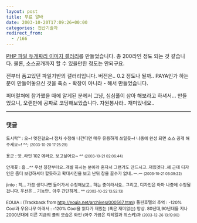```yaml
---
layout: post
title: 무료 알바
date: 2003-10-20T17:09:26+00:00
categories: 전산기술자
redirect_from:
  - /166
---
```


<a href="http://ciconia.co.kr/031012/" target=bb>PHP 파일 두개짜리 이미지 갤러리</a>를 만들었습니다. 총 200라인 정도 되는 것 같습니다. 물론, 소스공개까지 할 수 있을만한 정도는 안되구요.

전부터 품고있던 파일기반의 갤러리입니다. 버전은.. 0.2 정도나 될까.. PAYA인가 하는 분이 만들어놓으신 것을 축소 - 확장이 아니라 - 해서 만들었습니다.

퍼머컬쳐에 참가했을 때에 알게된 분께서 그냥, 심심풀이 삼아 해보라고 하셔서... 만들었으니, 오랜만에 공짜로 코딩해보았습니다. 자원봉사라.. 재미있네요..

* * *

### 댓글



<!--- cmt:367 --->
<!--- mail: --->
<!--- parent:0 --->

<small class=comment>도시락™ : 오~!  멋진걸요~!  점차 수정해 나간다면 매우 유용하게 쓰일듯~!  나중에 완성 되면 소스 공개 해주세요~! ^^; <small>(2003-10-20 17:25:29)</small></small>


<!--- cmt:368 --->
<!--- mail: --->
<!--- parent:0 --->

<small class=comment>용군 : 앗..라인 102 에러요. 보고싶어요~ ^^ <small>(2003-10-21 02:06:44)</small></small>


<!--- cmt:369 --->
<!--- mail: --->
<!--- parent:0 --->

<small class=comment>안개꽃 : 흠...^^ 우선 칭찬부터요..개발 하시는 분이라 혼자서 그런거도 만드시고..재밌겟다..헤 근데 디자인은 좀더 보강하셔야 할듯하고 확대사진을 보고 난뒤 창을 끌수가 없네..ㅡ.ㅡ <small>(2003-10-21 03:39:22)</small></small>


<!--- cmt:370 --->
<!--- mail: --->
<!--- parent:0 --->

<small class=comment>jinto : 히... 가끔 생각나면 들어가서 수정해보고.. 하는 중이라서요.. 그리고, 디자인은 아마 나중에 수정될겁니다. 우선은 .. 기능만.. 아주 간단하게.. ^^ <small>(2003-10-22 13:52:13)</small></small>


<!--- cmt:371 --->
<!--- mail: --->
<!--- parent:0 --->

<small class=comment>EOUIA : <!-- ping:371 ---> (Trackback from <a href='http://eouia.net/archives/000567.html'>http://eouia.net/archives/000567.html</a>) 돌핀호텔의 추억 : -120% Cool과 우유나무 아래서 : -120% Cool을 읽다가 재밌는 (혹은 재미없는) 망상. 80년대,90년대를 지나 2000년대에 이른 지금의 쿨의 모습은 와인 (아주 가끔은 칵테일과 위스키)과 <small>(2003-12-26 13:19:00)</small></small>

